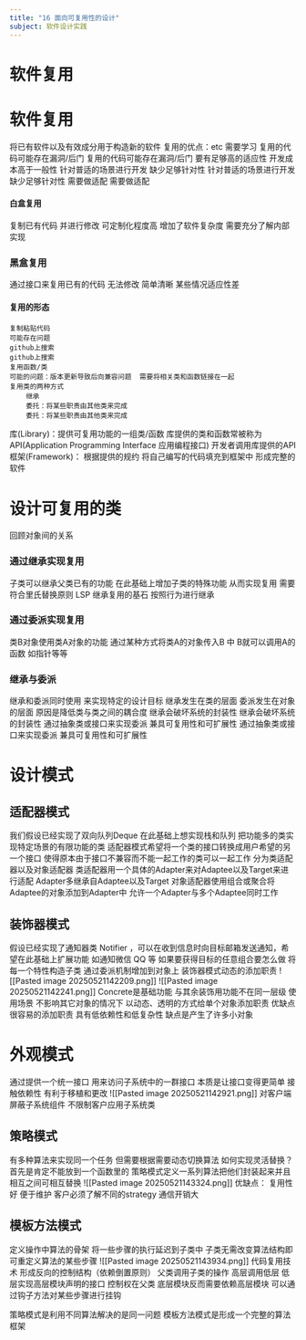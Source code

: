 ```yaml
---
title: "16 面向可复用性的设计"
subject: 软件设计实践
---
```

# 软件复用
# 软件复用
将已有软件以及有效成分用于构造新的软件
复用的优点：etc
	需要学习
	复用的代码可能存在漏洞/后门
	复用的代码可能存在漏洞/后门
	要有足够高的适应性 开发成本高于一般性
	针对普适的场景进行开发 缺少足够针对性
	针对普适的场景进行开发 缺少足够针对性
	需要做适配
	需要做适配
#### 白盒复用
复制已有代码 并进行修改
可定制化程度高
增加了软件复杂度 需要充分了解内部实现
### 黑盒复用
通过接口来复用已有的代码 无法修改
简单清晰
某些情况适应性差
#### 复用的形态
	复制粘贴代码
	可能存在问题
	github上搜索
	github上搜索
	复用函数/类
	可能的问题：版本更新导致后向兼容问题  需要将相关类和函数链接在一起
	复用类的两种方式
		继承
		委托：将某些职责由其他类来完成
		委托：将某些职责由其他类来完成
库(Library)：提供可复用功能的一组类/函数
库提供的类和函数常被称为API(Application Programming Interface 应用编程接口)
开发者调用库提供的API
框架(Framework)：
根据提供的规约 将自己编写的代码填充到框架中 形成完整的软件
# 设计可复用的类
回顾对象间的关系
### 通过继承实现复用
子类可以继承父类已有的功能 在此基础上增加子类的特殊功能 从而实现复用
需要符合里氏替换原则 LSP
继承复用的基石
按照行为进行继承
### 通过委派实现复用
类B对象使用类A对象的功能
通过某种方式将类A的对象传入B 中 B就可以调用A的函数
如指针等等
### 继承与委派
继承和委派同时使用 来实现特定的设计目标
继承发生在类的层面  委派发生在对象的层面
	原因是降低类与类之间的耦合度
	继承会破坏系统的封装性
	继承会破坏系统的封装性
	通过抽象类或接口来实现委派 兼具可复用性和可扩展性
	通过抽象类或接口来实现委派 兼具可复用性和可扩展性
# 设计模式
## 适配器模式
我们假设已经实现了双向队列Deque
在此基础上想实现栈和队列
把功能多的类实现特定场景的有限功能的类
适配器模式希望将一个类的接口转换成用户希望的另一个接口 使得原本由于接口不兼容而不能一起工作的类可以一起工作
分为类适配器以及对象适配器
类适配器用一个具体的Adapter来对Adaptee以及Target来进行适配  Adapter多继承自Adaptee以及Target
对象适配器使用组合或聚合将Adaptee的对象添加到Adapter中 允许一个Adapter与多个Adaptee同时工作
## 装饰器模式
假设已经实现了通知器类 Notifier ，可以在收到信息时向目标邮箱发送通知，希望在此基础上扩展功能  如通知微信 QQ 等 
如果要获得目标的任意组合要怎么做
将每一个特性构造子类 通过委派机制增加到对象上
装饰器模式动态的添加职责
![[Pasted image 20250521142209.png]]
![[Pasted image 20250521142241.png]]
Concrete是基础功能
与其余装饰用功能不在同一层级
使用场景  不影响其它对象的情况下 以动态、透明的方式给单个对象添加职责 
优缺点 很容易的添加职责 具有低依赖性和低复杂性 缺点是产生了许多小对象
# 外观模式
通过提供一个统一接口 用来访问子系统中的一群接口
本质是让接口变得更简单 接触依赖性 有利于移植和更改
![[Pasted image 20250521142921.png]]
对客户端屏蔽子系统组件
不限制客户应用子系统类
## 策略模式
有多种算法来实现同一个任务 但需要根据需要动态切换算法 如何实现灵活替换？
首先是肯定不能放到一个函数里的
策略模式定义一系列算法把他们封装起来并且相互之间可相互替换
![[Pasted image 20250521143324.png]]
优缺点：
复用性好 便于维护
客户必须了解不同的strategy
通信开销大
## 模板方法模式
定义操作中算法的骨架
将一些步骤的执行延迟到子类中
子类无需改变算法结构即可重定义算法的某些步骤
![[Pasted image 20250521143934.png]]
代码复用技术
形成反向的控制结构（依赖倒置原则）
父类调用子类的操作 高层调用低层 低层实现高层模块声明的接口
控制权在父类 底层模块反而需要依赖高层模块
可以通过钩子方法对某些步骤进行挂钩 

策略模式是利用不同算法解决的是同一问题 
模板方法模式是形成一个完整的算法框架
